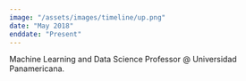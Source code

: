 ```yaml
---
image: "/assets/images/timeline/up.png"
date: "May 2018"
enddate: "Present"
---
```


Machine Learning and Data Science Professor @ Universidad Panamericana.